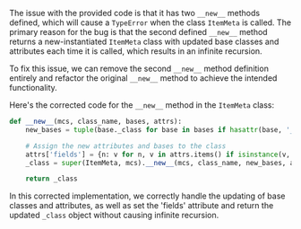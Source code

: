 The issue with the provided code is that it has two `__new__` methods defined, which will cause a `TypeError` when the class `ItemMeta` is called. The primary reason for the bug is that the second defined `__new__` method returns a new-instantiated `ItemMeta` class with updated base classes and attributes each time it is called, which results in an infinite recursion. 

To fix this issue, we can remove the second `__new__` method definition entirely and refactor the original `__new__` method to achieve the intended functionality. 

Here's the corrected code for the `__new__` method in the `ItemMeta` class:

```python
def __new__(mcs, class_name, bases, attrs):
    new_bases = tuple(base._class for base in bases if hasattr(base, '_class'))

    # Assign the new attributes and bases to the class
    attrs['fields'] = {n: v for n, v in attrs.items() if isinstance(v, Field)}
    _class = super(ItemMeta, mcs).__new__(mcs, class_name, new_bases, attrs)

    return _class
```

In this corrected implementation, we correctly handle the updating of base classes and attributes, as well as set the 'fields' attribute and return the updated `_class` object without causing infinite recursion.